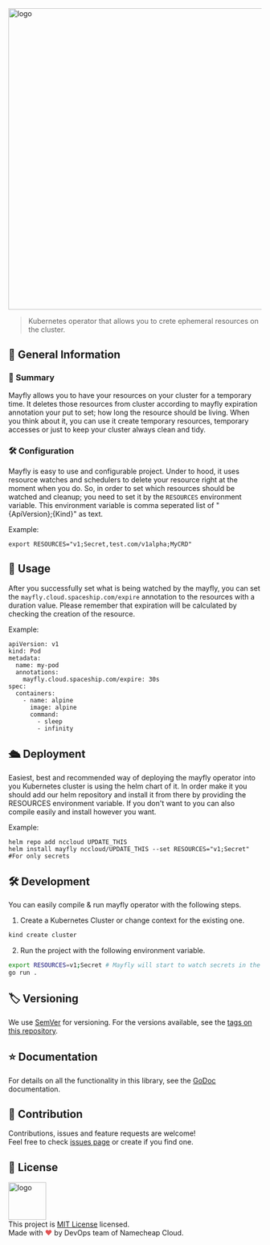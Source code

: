 <img src="https://abload.de/img/mayfly2c7fx3.png" width="600" alt="logo"/>

> Kubernetes operator that allows you to crete ephemeral resources on the cluster.

## 📖 General Information

### 📄 Summary

Mayfly allows you to have your resources on your cluster for a temporary time.
It deletes those resources from cluster according to mayfly expiration annotation your put to set; how long the resource should be living. When you think about it, you can
use it create temporary resources, temporary accesses or just to keep your cluster always clean and tidy.

### 🛠 Configuration

Mayfly is easy to use and configurable project. Under to hood, it uses resource watches and schedulers to delete your
resource right at the moment when you do.
So, in order to set which resources should be watched and cleanup; you need to set it by the `RESOURCES` environment variable.
This environment variable is comma seperated list of "{ApiVersion};{Kind}" as text.

Example:
```
export RESOURCES="v1;Secret,test.com/v1alpha;MyCRD"
```

## 🚀 Usage
After you successfully set what is being watched by the mayfly, you can set the `mayfly.cloud.spaceship.com/expire` annotation to the resources with a duration value.
Please remember that expiration will be calculated by checking the creation of the resource.

Example:
```
apiVersion: v1
kind: Pod
metadata:
  name: my-pod
  annotations:
    mayfly.cloud.spaceship.com/expire: 30s
spec:
  containers:
    - name: alpine
      image: alpine
      command:
        - sleep
        - infinity
```


## 🛳️ Deployment

Easiest, best and recommended way of deploying the mayfly operator into you Kubernetes cluster is using the helm chart of it.
In order make it you should add our helm repository and install it from there by providing the RESOURCES environment variable.
If you don't want to you can also compile easily and install however you want.

Example:
```
helm repo add nccloud UPDATE_THIS
helm install mayfly nccloud/UPDATE_THIS --set RESOURCES="v1;Secret" #For only secrets
```

## 🛠 Development

You can easily compile & run mayfly operator with the following steps.

1) Create a Kubernetes Cluster or change context for the existing one.

```bash
kind create cluster
```

2) Run the project with the following environment variable.

```bash
export RESOURCES=v1;Secret # Mayfly will start to watch secrets in the cluster. Please check configuration section for more.
go run .
```

## 🏷️ Versioning

We use [SemVer](http://semver.org/) for versioning.
For the versions available, see the [tags on this repository](https://github.com/nccloud/mayfly/tags).

## ⭐️ Documentation

For details on all the functionality in this library, see the [GoDoc](http://godoc.org/github.com/nccloud/mayfly) documentation.


## 🤝 Contribution

Contributions, issues and feature requests are welcome!<br />
Feel free to check [issues page](https://github.com/nccloud/mayfly/issues) or create if you find one.


## 📝 License
<img alt="logo" width="75" src="https://avatars.githubusercontent.com/u/7532706" /><br>
This project is [MIT License](https://github.com/nccloud/mayfly) licensed.<br />
Made with <span style="color: #e25555;">&hearts;</span> by DevOps team of Namecheap Cloud.
